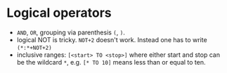 # Logical operators

- `AND`, `OR`, grouping via parenthesis `(`, `)`.
- logical NOT is tricky. `NOT+2` doesn't work.
  Instead one has to write `(*:*+NOT+2)`
- inclusive ranges: `[<start> TO <stop>]` where
  either start and stop can be the wildcard `*`,
  e.g. `[* TO 10]` means less than or equal to ten.
  